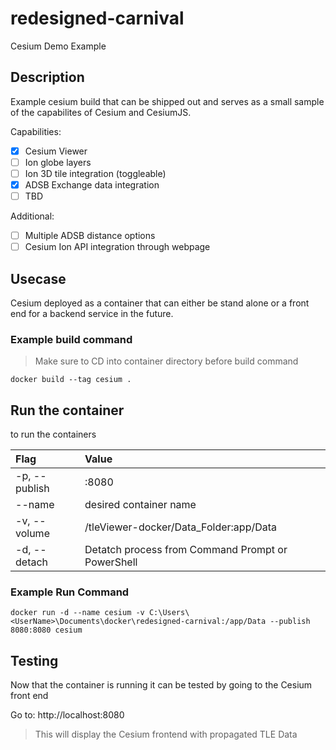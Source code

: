 # redesigned-carnival

Cesium Demo Example

## Description

Example cesium build that can be shipped out and serves as a small sample of the capabilites of Cesium and CesiumJS. 

Capabilities:

- [x] Cesium Viewer
- [ ] Ion globe layers
- [ ] Ion 3D tile integration (toggleable)
- [x] ADSB Exchange data integration
- [ ] TBD

Additional:

- [ ] Multiple ADSB distance options
- [ ] Cesium Ion API integration through webpage

## Usecase

Cesium deployed as a container that can either be stand alone or a front end for a backend service in the future.

### Example build command

> Make sure to CD into container directory before build command

```docker
docker build --tag cesium .
```

## Run the container

to run the containers

| **Flag** | **Value** |
| :----- | :----- |
| -p, --publish | <localport>:8080 |
| --name | desired container name |
| -v, --volume | <LocalFileLocation>/tleViewer-docker/Data_Folder:app/Data  |
| -d, --detach | Detatch process from Command Prompt or PowerShell |

### Example Run Command

```docker
docker run -d --name cesium -v C:\Users\<UserName>\Documents\docker\redesigned-carnival:/app/Data --publish 8080:8080 cesium
```

## Testing

Now that the container is running it can be tested by going to the Cesium front end

Go to: http://localhost:8080
> This will display the Cesium frontend with propagated TLE Data
